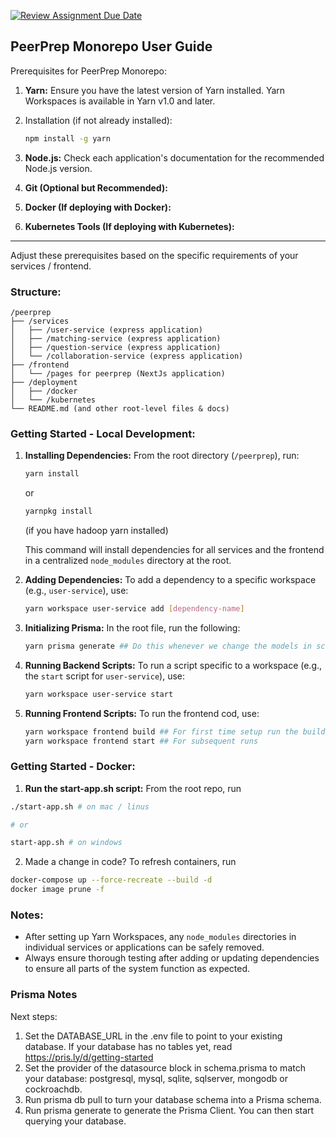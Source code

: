 [![Review Assignment Due Date](https://classroom.github.com/assets/deadline-readme-button-24ddc0f5d75046c5622901739e7c5dd533143b0c8e959d652212380cedb1ea36.svg)](https://classroom.github.com/a/6BOvYMwN)

## PeerPrep Monorepo User Guide

Prerequisites for PeerPrep Monorepo:

1.  **Yarn:** Ensure you have the latest version of Yarn installed. Yarn
    Workspaces is available in Yarn v1.0 and later.
2.  Installation (if not already installed):

    ```bash
    npm install -g yarn
    ```

3.  **Node.js:** Check each application's documentation for the recommended
    Node.js version.
4.  **Git (Optional but Recommended):**
5.  **Docker (If deploying with Docker):**
6.  **Kubernetes Tools (If deploying with Kubernetes):**

---

Adjust these prerequisites based on the specific requirements of
your services / frontend.

### Structure:

```
/peerprep
├── /services
│   ├── /user-service (express application)
│   ├── /matching-service (express application)
│   ├── /question-service (express application)
│   └── /collaboration-service (express application)
├── /frontend
│   └── /pages for peerprep (NextJs application)
├── /deployment
│   ├── /docker
│   └── /kubernetes
└── README.md (and other root-level files & docs)
```

### Getting Started - Local Development:

1. **Installing Dependencies:** From the root directory (`/peerprep`), run:

   ```bash
   yarn install
   ```

   or

   ```bash
   yarnpkg install
   ```

   (if you have hadoop yarn installed)

   This command will install dependencies for all services and the frontend in a
   centralized `node_modules` directory at the root.

1. **Adding Dependencies:** To add a dependency to a specific workspace (e.g.,
   `user-service`), use:

   ```bash
   yarn workspace user-service add [dependency-name]
   ```

1. **Initializing Prisma:** In the root file, run the following:

   ```bash
   yarn prisma generate ## Do this whenever we change the models in schema.prisma
   ```

1. **Running Backend Scripts:** To run a script specific to a workspace (e.g.,
   the `start` script for `user-service`), use:

   ```bash
   yarn workspace user-service start
   ```

1. **Running Frontend Scripts:** To run the frontend cod, use:
   ```bash
   yarn workspace frontend build ## For first time setup run the build command
   yarn workspace frontend start ## For subsequent runs
   ```

### Getting Started - Docker:

1. **Run the start-app.sh script:** From the root repo, run

```bash
./start-app.sh # on mac / linus

# or

start-app.sh # on windows
```

2. Made a change in code? To refresh containers, run

```bash
docker-compose up --force-recreate --build -d
docker image prune -f
```

### Notes:

- After setting up Yarn Workspaces, any `node_modules` directories in individual
  services or applications can be safely removed.
- Always ensure thorough testing after adding or updating dependencies to ensure
  all parts of the system function as expected.

### Prisma Notes

Next steps:

1. Set the DATABASE_URL in the .env file to point to your existing database. If
   your database has no tables yet, read https://pris.ly/d/getting-started
2. Set the provider of the datasource block in schema.prisma to match your
   database: postgresql, mysql, sqlite, sqlserver, mongodb or cockroachdb.
3. Run prisma db pull to turn your database schema into a Prisma schema.
4. Run prisma generate to generate the Prisma Client. You can then start
   querying your database.

```

```
